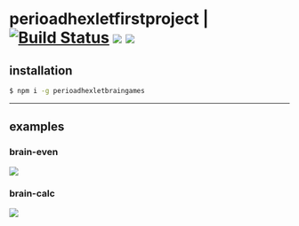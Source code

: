 # perioadhexletfirstproject | [![Build Status](https://travis-ci.com/perioad/project-lvl1-s508.svg?branch=master)](https://travis-ci.com/perioad/project-lvl1-s508) <a href="https://codeclimate.com/github/perioad/project-lvl1-s508/maintainability"><img src="https://api.codeclimate.com/v1/badges/d191384b9a915f933fff/maintainability" /></a> <a href="https://codeclimate.com/github/perioad/project-lvl1-s508/test_coverage"><img src="https://api.codeclimate.com/v1/badges/d191384b9a915f933fff/test_coverage" /></a>

## installation

```sh
$ npm i -g perioadhexletbraingames
```

<hr>

## examples

### brain-even

<a href="https://asciinema.org/a/ZJXOYnvWayMnpmFDmzHAuGDyz" target="_blank"><img src="https://asciinema.org/a/ZJXOYnvWayMnpmFDmzHAuGDyz.svg" /></a>

### brain-calc

<a href="https://asciinema.org/a/6NkqqJeZmk1V5rsAMGpsc6fyE" target="_blank"><img src="https://asciinema.org/a/6NkqqJeZmk1V5rsAMGpsc6fyE.svg" /></a>
